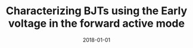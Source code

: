 ---
title: "Characterizing BJTs using the Early voltage in the forward active mode"
collection: publications
permalink: /publication/2018-costa2018characterizing
authors: "Luciano da F Costa, Filipi Nascimento Silva, Cesar H Comin"
date: 2018-01-01
venue: 'International Journal of Circuit Theory and Applications, v. 46, n. 4, p. 978--986'
bibtex: "costa2018characterizing.bib"
doi: 10.1002/cta.2450
---